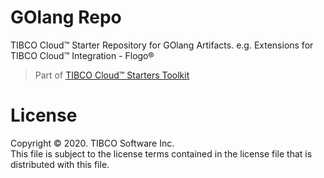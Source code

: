 # GOlang Repo

TIBCO Cloud™ Starter Repository for GOlang Artifacts. e.g. Extensions for TIBCO Cloud™ Integration - Flogo®

> Part of [TIBCO Cloud™ Starters Toolkit](https://tibcosoftware.github.io/TCSToolkit/)

# License
Copyright © 2020. TIBCO Software Inc.<br>
This file is subject to the license terms contained in the license file that is distributed with this file.
